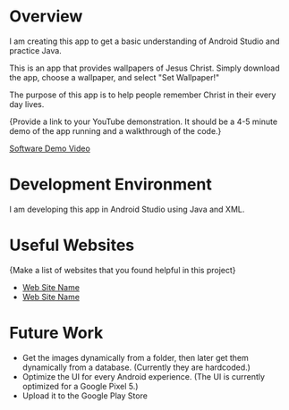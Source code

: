 # Overview

I am creating this app to get a basic understanding of Android Studio and practice Java.

This is an app that provides wallpapers of Jesus Christ. Simply download the app, choose a wallpaper, and select "Set Wallpaper!"

The purpose of this app is to help people remember Christ in their every day lives.

{Provide a link to your YouTube demonstration.  It should be a 4-5 minute demo of the app running and a walkthrough of the code.}

[Software Demo Video](http://youtube.link.goes.here)

# Development Environment

I am developing this app in Android Studio using Java and XML.

# Useful Websites

{Make a list of websites that you found helpful in this project}
* [Web Site Name](http://url.link.goes.here)
* [Web Site Name](http://url.link.goes.here)

# Future Work

* Get the images dynamically from a folder, then later get them dynamically from a database. (Currently they are hardcoded.)
* Optimize the UI for every Android experience. (The UI is currently optimized for a Google Pixel 5.)
* Upload it to the Google Play Store
